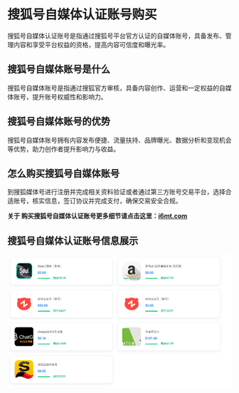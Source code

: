 # 搜狐号自媒体认证账号购买
搜狐号自媒体认证账号是指通过搜狐号平台官方认证的自媒体账号，具备发布、管理内容和享受平台权益的资格，提高内容可信度和曝光率。

## 搜狐号自媒体账号是什么
搜狐号自媒体账号是指通过搜狐官方审核，具备内容创作、运营和一定权益的自媒体账号，提升账号权威性和影响力。

## 搜狐号自媒体账号的优势
搜狐号自媒体账号拥有内容发布便捷、流量扶持、品牌曝光、数据分析和变现机会等优势，助力创作者提升影响力与收益。

## 怎么购买搜狐号自媒体账号
到搜狐媒体号进行注册并完成相关资料验证或者通过第三方账号交易平台，选择合适账号，核实信息，签订协议并完成支付，确保交易安全合规。

**关于 购买搜狐号自媒体认证账号更多细节请点击这里：[i6mt.com](https://www.i6mt.com)**

## 搜狐号自媒体认证账号信息展示
![搜狐号自媒体认证账号](https://github.com/mayors-emitter-7kJasonThomas/xuzh/blob/main/cfec6f93-8774-4d3b-8298-f99dc6bc8b53.png?raw=true)

